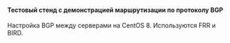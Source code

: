 #### Тестовый стенд с демонстрацией маршрутизации по протоколу BGP
Настройка BGP между серверами на CentOS 8.
Используются FRR и BIRD.
